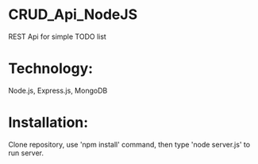 # CRUD_Api_NodeJS

REST Api for simple TODO list

# Technology:

Node.js, Express.js, MongoDB

# Installation:

Clone repository,  use 'npm install' command, then type 'node server.js' to run server.
